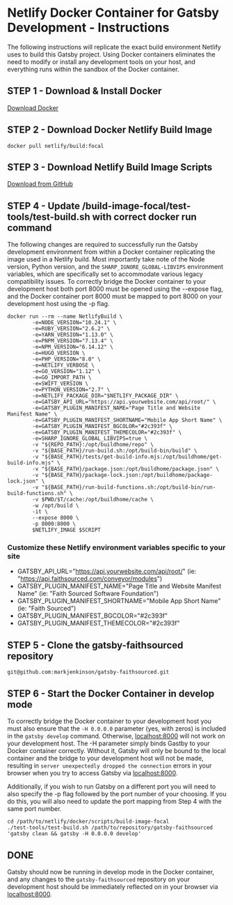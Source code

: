 # Netlify Docker Container for Gatsby Development - Instructions

The following instructions will replicate the exact build environment Netlify uses to build this Gatsby project. Using Docker containers eliminates the need to modify or install any development tools on your host, and everything runs within the sandbox of the Docker container.



## STEP 1 - Download & Install Docker

[Download Docker](https://www.docker.com/products/docker-desktop/)



## STEP 2 - Download Docker Netlify Build Image

```zh
docker pull netlify/build:focal
```



## STEP 3 - Download Netlify Build Image Scripts

[Download from GitHub](https://github.com/netlify/build-image/archive/refs/heads/focal.zip)



## STEP 4 - Update /build-image-focal/test-tools/test-build.sh with correct docker run command

The following changes are required to successfully run the Gatsby development environment from within a Docker container replicating the image used in a Netlify build. Most importantly take note of the Node version, Python version, and the `SHARP_IGNORE_GLOBAL-LIBVIPS` environment variables, which are specifically set to accommodate various legacy compatibility issues. To correctly bridge the Docker container to your development host both port 8000 must be opened using the --expose flag, and the Docker container port 8000 must be mapped to port 8000 on your development host using the -p flag.

```zh
docker run --rm --name NetlifyBuild \
		-e=NODE_VERSION="10.24.1" \
		-e=RUBY_VERSION="2.6.2" \
		-e=YARN_VERSION="1.13.0" \
		-e=PNPM_VERSION="7.13.4" \
		-e=NPM_VERSION="6.14.12" \
		-e=HUGO_VERSION \
		-e=PHP_VERSION="8.0" \
		-e=NETLIFY_VERBOSE \
		-e=GO_VERSION="1.12" \
		-e=GO_IMPORT_PATH \
		-e=SWIFT_VERSION \
		-e=PYTHON_VERSION="2.7" \
		-e=NETLIFY_PACKAGE_DIR="$NETLIFY_PACKAGE_DIR" \
		-e=GATSBY_API_URL="https://api.yourwebsite.com/api/root/" \
		-e=GATSBY_PLUGIN_MANIFEST_NAME="Page Title and Website Manifest Name" \
		-e=GATSBY_PLUGIN_MANIFEST_SHORTNAME="Mobile App Short Name" \
		-e=GATSBY_PLUGIN_MANIFEST_BGCOLOR="#2c393f" \
		-e=GATSBY_PLUGIN_MANIFEST_THEMECOLOR="#2c393f" \
		-e=SHARP_IGNORE_GLOBAL_LIBVIPS=true \
		-v "${REPO_PATH}:/opt/buildhome/repo" \
		-v "${BASE_PATH}/run-build.sh:/opt/build-bin/build" \
		-v "${BASE_PATH}/tests/get-build-info.mjs:/opt/buildhome/get-build-info.mjs" \
		-v "${BASE_PATH}/package.json:/opt/buildhome/package.json" \
		-v "${BASE_PATH}/package-lock.json:/opt/buildhome/package-lock.json" \
		-v "${BASE_PATH}/run-build-functions.sh:/opt/build-bin/run-build-functions.sh" \
		-v $PWD/$T/cache:/opt/buildhome/cache \
		-w /opt/build \
		-it \
		--expose 8000 \
		-p 8000:8000 \
		$NETLIFY_IMAGE $SCRIPT
```

### Customize these Netlify environment variables specific to your site

* GATSBY_API_URL="https://api.yourwebsite.com/api/root/" (ie: "https://api.faithsourced.com/conveyor/modules")
* GATSBY_PLUGIN_MANIFEST_NAME="Page Title and Website Manifest Name" (ie: "Faith Sourced Software Foundation")
* GATSBY_PLUGIN_MANIFEST_SHORTNAME="Mobile App Short Name" (ie: "Faith Sourced")
* GATSBY_PLUGIN_MANIFEST_BGCOLOR="#2c393f"
* GATSBY_PLUGIN_MANIFEST_THEMECOLOR="#2c393f"



## STEP 5 - Clone the gatsby-faithsourced repository

```zh
git@github.com:markjenkinson/gatsby-faithsourced.git
```



## STEP 6 - Start the Docker Container in develop mode

To correctly bridge the Docker container to your development host you must also ensure that the `-H 0.0.0.0` parameter (yes, with zeros) is included in the `gatsby develop` command. Otherwise, [localhost:8000](localhost:8000) will not work on your development host. The -H parameter simply binds Gastby to your Docker container correctly. Without it, Gatsby will only be bound to the local container and  the bridge to your development host will not be made, resulting in `server unexpectedly dropped the connection` errors in your browser when you try to access Gatsby via [localhost:8000](localhost:8000).

Additionally, if you wish to run Gatsby on a different port you will need to also specify the -p flag followed by the port number of your choosing. If you do this, you will also need to update the port mapping from Step 4 with the same port number.

```zh
cd /path/to/netlify/docker/scripts/build-image-focal
./test-tools/test-build.sh /path/to/repository/gatsby-faithsourced 'gatsby clean && gatsby -H 0.0.0.0 develop'
```

## DONE

Gatsby should now be running in develop mode in the Docker container, and any changes to the `gatsby-faithsourced` repository on your development host should be immediately reflected on in your browser via [localhost:8000](localhost:8000).